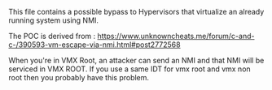 This file contains a possible bypass to Hypervisors that virtualize an already running system using NMI.

The POC is derived from : https://www.unknowncheats.me/forum/c-and-c-/390593-vm-escape-via-nmi.html#post2772568

When you're in VMX Root, an attacker can send an NMI and that NMI will be serviced in VMX ROOT. If you use a same IDT for vmx root and vmx non root then you probably have this problem.
